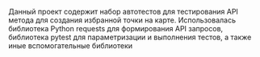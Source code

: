 Данный проект содержит набор автотестов для тестирования API метода для создания избранной точки на карте.
Использовалась библиотека Python requests для формирования API запросов, библиотека pytest для параметризации и выполнения тестов, а также иные вспомогательные библиотеки
